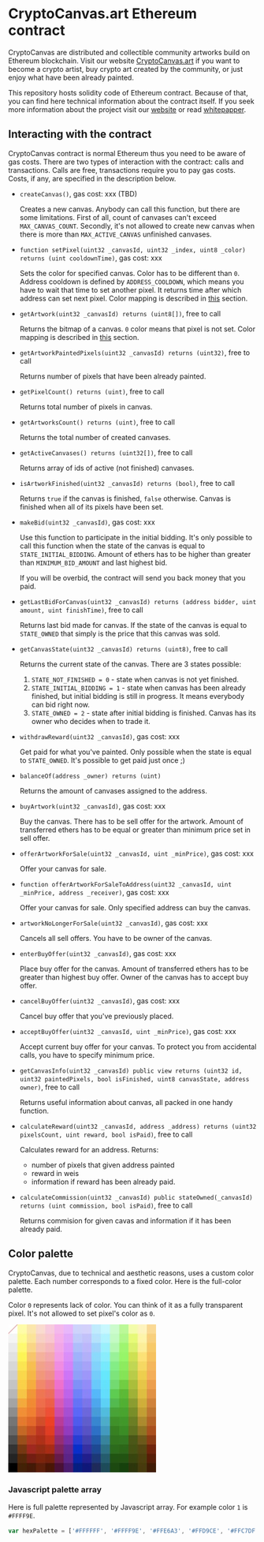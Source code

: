 # CryptoCanvas.art Ethereum contract
CryptoCanvas are distributed and collectible community artworks build on Ethereum blockchain. Visit our website [CryptoCanvas.art][homepage] if you want to become a crypto artist, buy crypto art created by the community, or just enjoy what have been already painted. 

This repository hosts solidity code of Ethereum contract. Because of that, you can find here technical information about the contract itself. If you seek more information about the project visit our [website][homepage] or read [whitepapper](https://github.com/TheMindhouse/cryptocanvas-solidity/blob/master/whitepaper.pdf).

## Interacting with the contract

CryptoCanvas contract is normal Ethereum thus you need to be aware of gas costs. There are two types of interaction with the contract: calls and transactions. Calls are free, transactions require you to pay gas costs. Costs, if any, are specified in the description below. 

* `createCanvas()`, gas cost: xxx (TBD)

    Creates a new canvas. Anybody can call this function, but there are some limitations. First of all, count of canvases can't exceed `MAX_CANVAS_COUNT`. Secondly, it's not allowed to create new canvas when there is more than `MAX_ACTIVE_CANVAS` unfinished canvases. 

* `function setPixel(uint32 _canvasId, uint32 _index, uint8 _color) returns (uint cooldownTime)`, gas cost: xxx

    Sets the color for specified canvas. Color has to be different than `0`. Address cooldown is defined by `ADDRESS_COOLDOWN`, which means you have to wait that time to set another pixel. It returns time after which address can set next pixel. Color mapping is described in [this](#color-palette) section.

* `getArtwork(uint32 _canvasId) returns (uint8[])`, free to call

    Returns the bitmap of a canvas. `0` color means that pixel is not set. Color mapping is described in [this](#color-palette) section. 

* `getArtworkPaintedPixels(uint32 _canvasId) returns (uint32)`, free to call

    Returns number of pixels that have been already painted.

* `getPixelCount() returns (uint)`, free to call

    Returns total number of pixels in canvas. 

* `getArtworksCount() returns (uint)`, free to call

    Returns the total number of created canvases. 

* `getActiveCanvases() returns (uint32[])`, free to call

    Returns array of ids of active (not finished) canvases. 

* `isArtworkFinished(uint32 _canvasId) returns (bool)`, free to call

    Returns `true` if the canvas is finished, `false` otherwise. Canvas is finished when all of its pixels have been set.

* `makeBid(uint32 _canvasId)`, gas cost: xxx

    Use this function to participate in the initial bidding. It's only possible to call this function when the state of the canvas is equal to `STATE_INITIAL_BIDDING`. Amount of ethers has to be higher than greater than `MINIMUM_BID_AMOUNT` and last highest bid.

    If you will be overbid, the contract will send you back money that you paid. 

* `getLastBidForCanvas(uint32 _canvasId) returns (address bidder, uint amount, uint finishTime)`, free to call

    Returns last bid made for canvas. If the state of the canvas is equal to `STATE_OWNED` that simply is the price that this canvas was sold. 

* `getCanvasState(uint32 _canvasId) returns (uint8)`, free to call

    Returns the current state of the canvas. There are 3 states possible: 
    1. `STATE_NOT_FINISHED = 0` - state when canvas is not yet finished. 
    2. `STATE_INITIAL_BIDDING = 1` - state when canvas has been already finished, but initial bidding is still in progress. It means everybody can bid right now. 
    3. `STATE_OWNED = 2` - state after initial bidding is finished. Canvas has its owner who decides when to trade it. 

* `withdrawReward(uint32 _canvasId)`, gas cost: xxx

    Get paid for what you've painted. Only possible when the state is equal to `STATE_OWNED`. It's possible to get paid just once ;)

* `balanceOf(address _owner) returns (uint)` 

    Returns the amount of canvases assigned to the address. 

* `buyArtwork(uint32 _canvasId)`, gas cost: xxx

    Buy the canvas. There has to be sell offer for the artwork. Amount of transferred ethers has to be equal or greater than minimum price set in sell offer. 

* `offerArtworkForSale(uint32 _canvasId, uint _minPrice)`, gas cost: xxx

    Offer your canvas for sale. 

* `function offerArtworkForSaleToAddress(uint32 _canvasId, uint _minPrice, address _receiver)`, gas cost: xxx

    Offer your canvas for sale. Only specified address can buy the canvas. 

* `artworkNoLongerForSale(uint32 _canvasId)`, gas cost: xxx

    Cancels all sell offers. You have to be owner of the canvas. 

* `enterBuyOffer(uint32 _canvasId)`, gas cost: xxx

    Place buy offer for the canvas. Amount of transferred ethers has to be greater than highest buy offer. Owner of the canvas has to accept buy offer. 

* `cancelBuyOffer(uint32 _canvasId)`, gas cost: xxx

    Cancel buy offer that you've previously placed. 

* `acceptBuyOffer(uint32 _canvasId, uint _minPrice)`, gas cost: xxx

    Accept current buy offer for your canvas. To protect you from accidental calls, you have to specify minimum price. 

* `getCanvasInfo(uint32 _canvasId) public view returns (uint32 id, uint32 paintedPixels, bool isFinished, uint8 canvasState, address owner)`, free to call 

    Returns useful information about canvas, all packed in one handy function. 

* `calculateReward(uint32 _canvasId, address _address) returns (uint32 pixelsCount, uint reward, bool isPaid)`, free to call

    Calculates reward for an address. Returns: 
    * number of pixels that given address painted 
    * reward in weis
    * information if reward has been already paid. 

* `calculateCommission(uint32 _canvasId) public stateOwned(_canvasId) returns (uint commission, bool isPaid)`, free to call

    Returns commision for given cavas and information if it has been already paid.

## Color palette
CryptoCanvas, due to technical and aesthetic reasons, uses a custom color palette. Each number corresponds to a fixed color. Here is the full-color palette. 

Color `0` represents lack of color. You can think of it as a fully transparent pixel. It's not allowed to set pixel's color as `0`.

![Full color palette](colour-palette.jpeg "Full color palette")

### Javascript palette array 
Here is full palette represented by Javascript array. For example color `1` is `#FFFF9E`.

```Javascript
var hexPalette = ['#FFFFFF', '#FFFF9E', '#FFE6A3', '#FFD9CE', '#FFC7DF', '#FFB4EF', '#EFB3FF', '#CCD3FF', '#D4D0FF', '#B6ECFF', '#BCF8FF', '#C1FEC9', '#A9FF8C', '#EFFFA0', '#FFF3B7', '#FFD98B', '#F4F4F4', '#FEFF7D', '#FFE48C', '#FFCEC1', '#FFC4CE', '#FFAAEE', '#ECA5FF', '#BECBFF', '#C4C0FF', '#A9E3FF', '#9FF5FF', '#B5FCBE', '#99FF78', '#E3FE5F', '#FFF39F', '#FFCE6F', '#EAEAEA', '#FFFA51', '#FFD479', '#FFBFAF', '#FFB5BC', '#FF9FEB', '#E996FF', '#ACBEFF', '#BCB7FF', '#91D5FF', '#7FF2FF', '#A0FAAC', '#80FF58', '#D6F151', '#FEEE8B', '#FFC854', '#E1E1E1', '#FFF51B', '#FFC45A', '#FFAF99', '#FFA6AB', '#FF96E9', '#E689FF', '#9BB2FF', '#B3AEFF', '#75DCFF', '#68F0FF', '#7BF68E', '#76F94E', '#C8E32A', '#FFE261', '#FFBF49', '#D7D7D7', '#FFE615', '#FFBD30', '#FF9F85', '#FF979B', '#FF84E6', '#E27BFF', '#94A8FF', '#A8A2FF', '#67D5FF', '#40EDFF', '#5BF177', '#6BEF42', '#BDD831', '#FAD846', '#FFB446', '#D0D0D0', '#FFD80F', '#FFB618', '#FF9274', '#FF878B', '#FF73DF', '#DB6DFF', '#8D9FFF', '#9E96FF', '#55CDFF', '#00EAFF', '#50E86D', '#62E738', '#B3CE22', '#F3CD20', '#FFAA43', '#C5C5C5', '#FFCF00', '#FFAA00', '#FF8260', '#FF7479', '#FF66D3', '#D264F9', '#7D8FFF', '#938AFF', '#40CCFF', '#00E5FF', '#43DE63', '#4AD317', '#A6C100', '#ECC60F', '#F99C38', '#B8B8B8', '#FFC300', '#FF9200', '#FF6E47', '#FF6456', '#F55BC8', '#CA5BF1', '#6E81FF', '#8B82FF', '#24B8FF', '#00E0FF', '#00D138', '#2DBE00', '#99B400', '#E4BE00', '#ED8F2D', '#A4A4A4', '#FFA700', '#FF8500', '#FF633C', '#FF523A', '#E74DBA', '#BF50E6', '#6372FF', '#7C74F1', '#20A9F2', '#00D3FA', '#00BD3B', '#19B300', '#86A000', '#D6AF00', '#DB8122', '#8E8E8E', '#FF8A00', '#FF7900', '#F8572F', '#FF3E21', '#DA3FAD', '#B344DA', '#5964FF', '#6E66E3', '#1F9CDF', '#00BFE2', '#00A71A', '#00A800', '#748E00', '#C7A000', '#CA7315', '#757575', '#F37400', '#F36000', '#E34113', '#FF1C00', '#C92C9D', '#A93AD0', '#4E56F5', '#625AD6', '#0087D5', '#00AECE', '#009500', '#009B00', '#678000', '#B08A00', '#C15F0A', '#686868', '#D06200', '#D74700', '#CE2412', '#F20000', '#B9008C', '#9F2FC6', '#4448E7', '#5950CC', '#0071CD', '#009BC3', '#008300', '#008F00', '#5B7200', '#947500', '#B74A02', '#4E4E4E', '#A44B00', '#C12D0C', '#BE1D00', '#D90000', '#A20077', '#850FAD', '#2439DD', '#483FBB', '#005CB2', '#00869F', '#007800', '#007A00', '#465700', '#6F5700', '#973400', '#343434', '#7E3300', '#AC0E12', '#A41F00', '#B60000', '#8B0061', '#6E0096', '#012AD3', '#372EA9', '#094897', '#007086', '#006D00', '#006800', '#405300', '#564500', '#791D00', '#252525', '#5A2600', '#7B1306', '#841B00', '#7B1500', '#6F004D', '#65008D', '#0122AC', '#231794', '#15387A', '#005E70', '#005600', '#005500', '#354500', '#4F3F00', '#5F1A00', '#000000', '#461E00', '#4A1600', '#641903', '#501200', '#500038', '#4F0070', '#011B86', '#0F007E', '#1B295D', '#004C5A', '#004A00', '#004100', '#2A3600', '#483A00', '#451700'];

```

[homepage]: https://www.cryptocanvas.art